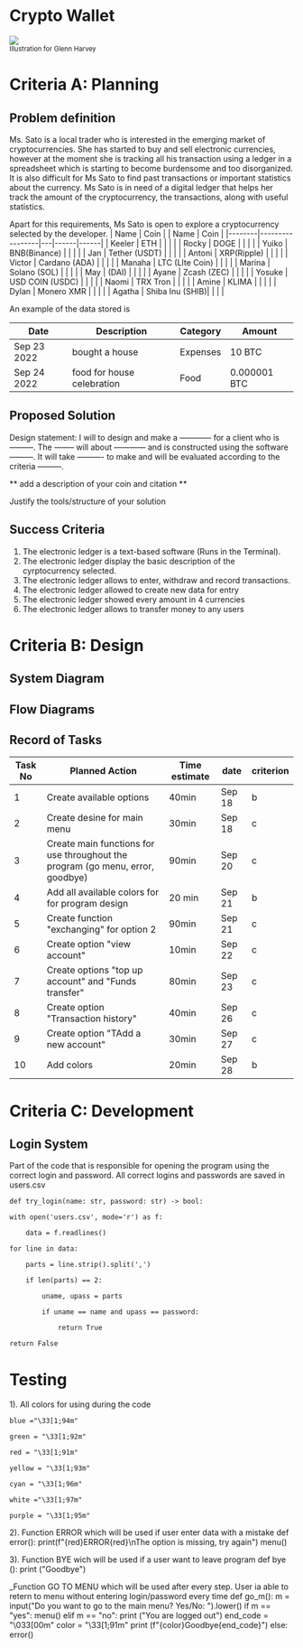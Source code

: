 # Crypto Wallet

![](22ROOSE-master768.gif)  
<sub>Illustration for Glenn Harvey</sub>

# Criteria A: Planning

## Problem definition

Ms. Sato is a local trader who is interested in the emerging market of cryptocurrencies. She has started to buy and sell electronic currencies, however at the moment she is tracking all his transaction using a ledger in a spreadsheet which is starting to become burdensome and too disorganized. It is also difficult for Ms Sato to find past transactions or important statistics about the currency. Ms Sato is in need of a digital ledger that helps her track the amount of the cryptocurrency, the transactions, along with useful statistics. 

Apart for this requirements, Ms Sato is open to explore a cryptocurrency selected by the developer.
| Name   | Coin            |   | Name | Coin |
|--------|-----------------|---|------|------|
| Keeler | ETH             |   |      |      |
| Rocky  | DOGE            |   |      |      |
| Yuiko  | BNB(Binance)    |   |      |      |
| Jan    | Tether (USDT)   |   |      |      |
| Antoni | XRP(Ripple)     |   |      |      |
| Victor | Cardano (ADA)   |   |      |      |
| Manaha | LTC (LIte Coin) |   |      |      |
| Marina | Solano (SOL)    |   |      |      |
| May    | (DAI)           |   |      |      |
| Ayane  | Zcash (ZEC)     |   |      |      |
| Yosuke  | USD COIN  (USDC)  |   |      |      |
| Naomi  |  TRX Tron       |   |      |      |
| Amine  |  KLIMA          |   |      |      |
| Dylan  | Monero XMR      |   |      |      |
| Agatha | Shiba Inu (SHIB)|   |      |      |


An example of the data stored is 

| Date | Description | Category | Amount  |
|------|-------------|----------|---------|
| Sep 23 2022 | bought a house | Expenses | 10 BTC |
| Sep 24 2022 | food for house celebration | Food | 0.000001 BTC |


## Proposed Solution

Design statement:
I will to design and make a ———— for a client who is ———. The ——– will about ———— and is constructed using the software ———. It will take  ———- to make and will be evaluated according to the criteria ———.

** add a description of your coin and citation **

Justify the tools/structure of your solution

## Success Criteria
1. The electronic ledger is a text-based software (Runs in the Terminal).
2. The electronic ledger display the basic description of the cyrptocurrency selected.
3. The electronic ledger allows to enter, withdraw and record transactions.
4. The electronic ledger allowed to create new data for entry
5. The electronic ledger showed every amount in 4 currencies
6. The electronic ledger allows to transfer money to any users

# Criteria B: Design

## System Diagram

## Flow Diagrams


## Record of Tasks


| Task No  | Planned Action | Time estimate | date |  criterion  |
|------|-------------|----------|---------| --------|
| 1       | Create available options| 40min  | Sep 18  | b   | 
|2| Create desine for main menu|30min| Sep 18|c|
| 3       | Create main functions for use throughout the program (go menu, error, goodbye)| 90min         | Sep 20 | c|    
|4| Add all available colors for  for program design|20 min| Sep 21|b| 
| 5       | Create function "exchanging" for option 2 | 90min | Sep 21 | c|             
| 6       | Create option "view account" | 10min  | Sep 22 | c|             
| 7       | Create options "top up account" and "Funds transfer"  |  80min         | Sep 23 |c|        
| 8       | Create option "Transaction history" | 40min         | Sep 26  |c|            
| 9       | Create option "TAdd a new account" | 30min         | Sep 27|c|
| 10       | Add colors    |   20min         | Sep 28   |b|           

# Criteria C: Development

## Login System
Part of the code that is responsible for opening the program using the correct login and password. All correct logins and passwords are saved in users.csv

    def try_login(name: str, password: str) -> bool:
    
    with open('users.csv', mode='r') as f:
    
        data = f.readlines()
        
    for line in data:
    
        parts = line.strip().split(',')
        
        if len(parts) == 2:
        
            uname, upass = parts
            
            if uname == name and upass == password:
            
                return True

    return False

# Testing

1). All colors for using during the code

    blue ="\33[1;94m"
    
    green = "\33[1;92m"
    
    red = "\33[1;91m"
    
    yellow = "\33[1;93m"
    
    cyan = "\33[1;96m"
    
    white ="\33[1;97m"
    
    purple = "\33[1;95m"

2). Function ERROR which will be used if user enter data with a mistake 
def error():
    print(f"{red}ERROR{red}\nThe option is missing, try again")
    menu()

3). Function BYE  wich will be used if a user want to leave program
def bye ():
    print ("Goodbye")

_Function GO TO MENU which will be used after every step. User ia able to retern to menu without entering login/password every time
def go_m():
    m = input("Do you want to go to the main menu? Yes/No: ").lower()
    if m == "yes":
        menu()
    elif m == "no":
        print ("You are logged out")
        end_code = "\033[00m"
        color = "\33[1;91m"
        print (f"{color}Goodbye{end_code}")
    else:
        error()





```

